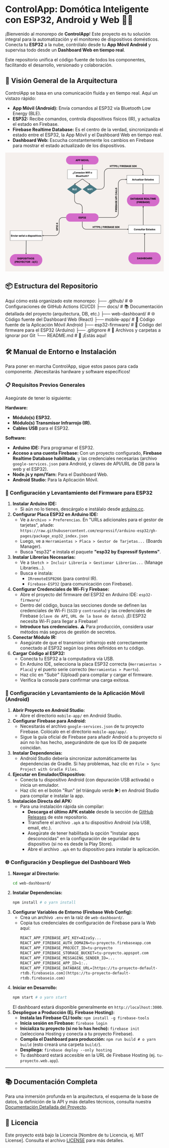 # ControlApp: Domótica Inteligente con ESP32, Android y Web 🏡✨

¡Bienvenido al monorepo de **ControlApp**! Este proyecto es tu solución integral para la automatización y el monitoreo de dispositivos domésticos. Conecta tu **ESP32** a la nube, contrólalo desde tu **App Móvil Android** y supervisa todo desde un **Dashboard Web en tiempo real**.

Este repositorio unifica el código fuente de todos los componentes, facilitando el desarrollo, versionado y colaboración.

## 🚀 Visión General de la Arquitectura

ControlApp se basa en una comunicación fluida y en tiempo real. Aquí un vistazo rápido:

* **App Móvil (Android):** Envía comandos al ESP32 vía Bluetooth Low Energy (BLE).
* **ESP32:** Recibe comandos, controla dispositivos físicos (IR), y actualiza el estado en Firebase.
* **Firebase Realtime Database:** Es el centro de la verdad, sincronizando el estado entre el ESP32, la App Móvil y el Dashboard Web en tiempo real.
* **Dashboard Web:** Escucha constantemente los cambios en Firebase para mostrar el estado actualizado de los dispositivos.

![Diagrama de Arquitectura de ControlApp](./docs/Diagrama.png)

## 📦 Estructura del Repositorio

Aquí cómo está organizado este monorepo:
├── .github/                     # ⚙️ Configuraciones de GitHub Actions (CI/CD)
├── docs/                        # 📚 Documentación detallada del proyecto (arquitectura, DB, etc.)
├── web-dashboard/               # 🌐 Código fuente del Dashboard Web (React)
├── mobile-app/                  # 📱 Código fuente de la Aplicación Móvil Android
├── esp32-firmware/              # 🤖 Código del firmware para el ESP32 (Arduino)
├── .gitignore                   # 🚫 Archivos y carpetas a ignorar por Git
└── README.md                    # 📖 ¡Estás aquí!

## 🛠️ Manual de Entorno e Instalación

Para poner en marcha ControlApp, sigue estos pasos para cada componente. ¡Necesitarás hardware y software específicos!

### 📋 Requisitos Previos Generales

Asegúrate de tener lo siguiente:

**Hardware:**
* **Módulo(s) ESP32.**
* **Módulo(s) Transmisor Infrarrojo (IR).**
* **Cables USB** para el ESP32.

**Software:**
* **Arduino IDE:** Para programar el ESP32.
* **Acceso a una cuenta Firebase:** Con un proyecto configurado, **Firebase Realtime Database habilitada**, y las credenciales necesarias (archivo `google-services.json` para Android, y claves de API/URL de DB para la web y el ESP32).
* **Node.js y npm/Yarn:** Para el Dashboard Web.
* **Android Studio:** Para la Aplicación Móvil.

### 🤖 Configuración y Levantamiento del Firmware para ESP32

1.  **Instalar Arduino IDE:**
    * Si aún no lo tienes, descárgalo e instálalo desde [arduino.cc](https://www.arduino.cc/en/software).
2.  **Configurar Placa ESP32 en Arduino IDE:**
    * Ve a `Archivo > Preferencias`. En "URLs adicionales para el gestor de tarjetas", añade: `https://raw.githubusercontent.com/espressif/arduino-esp32/gh-pages/package_esp32_index.json`
    * Luego, ve a `Herramientas > Placa > Gestor de Tarjetas...` (Boards Manager).
    * Busca "esp32" e instala el paquete **"esp32 by Espressif Systems"**.
3.  **Instalar Librerías Necesarias:**
    * Ve a `Sketch > Incluir Librería > Gestionar Librerías...` (Manage Libraries...).
    * Busca e instala:
        * `IRremoteESP8266` (para control IR).
        * `Firebase-ESP32` (para comunicación con Firebase).
4.  **Configurar Credenciales de Wi-Fi y Firebase:**
    * Abre el proyecto del firmware del ESP32 en Arduino IDE: `esp32-firmware/`
    * Dentro del código, busca las secciones donde se definen las credenciales de Wi-Fi (`SSID` y `contraseña`) y las credenciales de Firebase (`clave de API`, `URL de la base de datos`). ¡El ESP32 necesita Wi-Fi para llegar a Firebase!
    * **Introduce tus credenciales.** ⚠️ Para producción, considera usar métodos más seguros de gestión de secretos.
5.  **Conectar Módulo IR:**
    * Asegúrate de que el transmisor infrarrojo esté correctamente conectado al ESP32 según los pines definidos en tu código.
6.  **Cargar Código al ESP32:**
    * Conecta tu ESP32 a la computadora vía USB.
    * En Arduino IDE, selecciona la placa ESP32 correcta (`Herramientas > Placa`) y el puerto serie correcto (`Herramientas > Puerto`).
    * Haz clic en "Subir" (Upload) para compilar y cargar el firmware.
    * Verifica la consola para confirmar una carga exitosa.

### 📱 Configuración y Levantamiento de la Aplicación Móvil (Android)

1.  **Abrir Proyecto en Android Studio:**
    * Abre el directorio `mobile-app/` en Android Studio.
2.  **Configurar Firebase para Android:**
    * Necesitarás el archivo `google-services.json` de tu proyecto Firebase. Colócalo en el directorio `mobile-app/app/`.
    * Sigue la guía oficial de Firebase para añadir Android a tu proyecto si aún no lo has hecho, asegurándote de que los ID de paquete coincidan.
3.  **Instalar Dependencias:**
    * Android Studio debería sincronizar automáticamente las dependencias de Gradle. Si hay problemas, haz clic en `File > Sync Project with Gradle Files`.
4.  **Ejecutar en Emulador/Dispositivo:**
    * Conecta tu dispositivo Android (con depuración USB activada) o inicia un emulador.
    * Haz clic en el botón "Run" (el triángulo verde ▶️) en Android Studio para compilar e instalar la app.
5.  **Instalación Directa del APK:**
    * Para una instalación rápida sin compilar:
        * **Descarga el último APK estable** desde la sección de [GitHub Releases](https://github.com/tu_usuario/tu_repositorio/releases) de este repositorio.
        * Transfiere el archivo `.apk` a tu dispositivo Android (vía USB, email, etc.).
        * Asegúrate de tener habilitada la opción "Instalar apps desconocidas" en la configuración de seguridad de tu dispositivo (si no es desde la Play Store).
        * Abre el archivo `.apk` en tu dispositivo para instalar la aplicación.

### 🌐 Configuración y Despliegue del Dashboard Web

1.  **Navegar al Directorio:**
    ```bash
    cd web-dashboard/
    ```
2.  **Instalar Dependencias:**
    ```bash
    npm install # o yarn install
    ```
3.  **Configurar Variables de Entorno (Firebase Web Config):**
    * Crea un archivo `.env` en la raíz de `web-dashboard/`.
    * Copia tus credenciales de configuración de Firebase para la Web aquí:
        ```
        REACT_APP_FIREBASE_API_KEY=AIzaSy...
        REACT_APP_FIREBASE_AUTH_DOMAIN=tu-proyecto.firebaseapp.com
        REACT_APP_FIREBASE_PROJECT_ID=tu-proyecto
        REACT_APP_FIREBASE_STORAGE_BUCKET=tu-proyecto.appspot.com
        REACT_APP_FIREBASE_MESSAGING_SENDER_ID=...
        REACT_APP_FIREBASE_APP_ID=1:..
        REACT_APP_FIREBASE_DATABASE_URL=[https://tu-proyecto-default-rtdb.firebaseio.com](https://tu-proyecto-default-rtdb.firebaseio.com)
        ```
4.  **Iniciar en Desarrollo:**
    ```bash
    npm start # o yarn start
    ```
    El dashboard estará disponible generalmente en `http://localhost:3000`.
5.  **Despliegue a Producción (Ej. Firebase Hosting):**
    * **Instala las Firebase CLI tools:** `npm install -g firebase-tools`
    * **Inicia sesión en Firebase:** `firebase login`
    * **Inicializa tu proyecto (si no lo has hecho):** `firebase init` (selecciona Hosting y conecta a tu proyecto Firebase).
    * **Compila el Dashboard para producción:** `npm run build # o yarn build` (esto creará una carpeta `build/`).
    * **Despliega:** `firebase deploy --only hosting`
    * Tu dashboard estará accesible en la URL de Firebase Hosting (ej. `tu-proyecto.web.app`).

---

## 📚 Documentación Completa

Para una inmersión profunda en la arquitectura, el esquema de la base de datos, la definición de la API y más detalles técnicos, consulta nuestra [Documentación Detallada del Proyecto](./docs/DOCUMENTACION.md).


## 📄 Licencia

Este proyecto está bajo la Licencia [Nombre de tu Licencia, ej. MIT License]. Consulta el archivo [LICENSE](./LICENSE) para más detalles.
